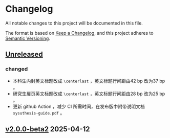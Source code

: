 # Changelog

All notable changes to this project will be documented in this file.

The format is based on [Keep a Changelog](https://keepachangelog.com/en/1.0.0/),
and this project adheres to [Semantic Versioning](https://semver.org/spec/v2.0.0.html).

## [Unreleased]

### changed

- 本科生内封英文标题改成 `\centerlast` ，英文标题行间距由42 bp 改为37 bp 。
- 研究生扉页英文标题改成 `\centerlast` ，英文标题行间距由28 bp 改为25 bp 。
- 更新 github Action ，减少 CI 所需时间，在发布版中附带说明文档 `sysuthesis-guide.pdf` 。

## [v2.0.0-beta2] 2025-04-12


[Unreleased]: https://github.com/1FCENdoge/sysuthesis/compare/v2.0.0-beta2...HEAD
[v2.0.0-beta2]: https://github.com/1FCENdoge/sysuthesis/releases/tag/v2.0.0-beta2

